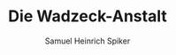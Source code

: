 ---
image: /assets/images/spiker/33a.jpg
author: Samuel Heinrich Spiker
artist: 
engraver: 
title: "Die Wadzeck-Anstalt"
subtitle: 
tags:
  - School
layout: post
---